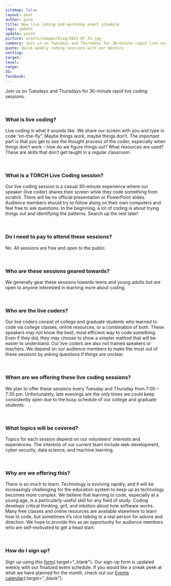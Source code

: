 ```yaml
---
sitemap: false
layout: post
author: gina
title: New live coding and workshop event schedule
tags: update
update: youth
picture: assets/images/blog/2021-07-31.jpg
summary: Join us on Tuesdays and Thursdays for 30-minute rapid live coding sessions
quote: Quick weekly coding sessions with our mentors
setting:
target:
level:
range:
IG:
facebook:
---
```


Join us on Tuesdays and Thursdays for 30-minute rapid live coding sessions.

<br>

### What is live coding?
Live coding is what it sounds like. We share our screen with you and type in code “on-the-fly”. Maybe things work, maybe things don’t. The important part is that you get to see the thought process of the coder, especially when things don’t work – how do we figure things out? What resources are used? These are skills that don’t get taught in a regular classroom.

<br>

### What is a TORCH Live Coding session?
Our live coding session is a casual 30-minute experience where our speaker (live coder) shares their screen while they code something from scratch. There will be no official presentation or PowerPoint slides. Audience members should try to follow along on their own computers and feel free to ask questions. In the beginning, a lot of coding is about trying things out and identifying the patterns. Search up the rest later!

<br>

### Do I need to pay to attend these sessions?
No. All sessions are free and open to the public.

<br>

### Who are these sessions geared towards?
We generally gear these sessions towards teens and young adults but are open to anyone interested in learning more about coding.

<br>

### Who are the live coders?
Our live coders consist of college and graduate students who learned to code via college classes, online resources, or a combination of both. These speakers may not know the best, most efficient way to code something. Even if they did, they may choose to show a simpler method that will be easier to understand. Our live coders are also not trained speakers or teachers. We depend on our audience members to make the most out of these sessions by asking questions if things are unclear.

<br>

### When are we offering these live coding sessions?  
We plan to offer these sessions every Tuesday and Thursday from 7:00 – 7:30 pm. Unfortunately, late evenings are the only times we could keep consistently open due to the busy schedule of our college and graduate students.

<br>

### What topics will be covered?
Topics for each session depend on our volunteers’ interests and experiences. The interests of our current team include web development, cyber security, data science, and machine learning.  

<br>

### Why are we offering this?
There is so much to learn. Technology is evolving rapidly, and it will be increasingly challenging for the education system to keep up as technology becomes more complex. We believe that learning to code, especially at a young age, is a particularly useful skill for any field of study. Coding develops critical thinking, grit, and intuition about how software works. Many free classes and online resources are available elsewhere to learn how to code, but sometimes it’s nice talking to a real person for advice and direction. We hope to provide this as an opportunity for audience members who are self-motivated to get a head start.

<br>

### How do I sign up?
Sign up using this [form](https://bit.ly/torch-tech-workshop){:target="_blank"}. Our sign-up form is updated weekly with our finalized event schedule. If you would like a sneak peek at what we have planned for the month, check out our [Events calendar](https://techoutreachhi.org/events.html){:target="_blank"}.  
